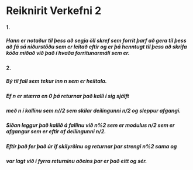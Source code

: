 # Reiknirit Verkefni 2

#### 1.
##### Hann er notaður til þess að segja öll skref sem forrit þarf að gera til þess að fá sá niðurstöðu sem er leitað eftir og er þá henntugt til þess að skrifa kóða miðað við það í hvaða forritunarmáli sem er.

#### 2.
##### Bý til fall sem tekur inn n sem er heiltala.
##### Ef n er stærra en 0 þá returnar það kalli í sig sjálft
##### með n í kallinu sem n//2 sem skilar deilingunni n/2 og sleppur afgangi.
##### Síðan leggur það kallið á fallinu við n%2 sem er modulus n/2 sem er afgangur sem er eftir af deilingunni n/2.
##### Eftir það fer það úr if skilyrðinu og returnar þar strengi n%2 sama og
##### var lagt við í fyrra returninu aðeins þar er það eitt og sér.